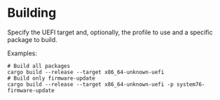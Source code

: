# Building

Specify the UEFI target and, optionally, the profile to use and a specific
package to build.

Examples:

```
# Build all packages
cargo build --release --target x86_64-unknown-uefi
# Build only firmware-update
cargo build --release --target x86_64-unknown-uefi -p system76-firmware-update
```
